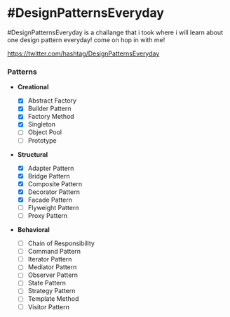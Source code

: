 # #DesignPatternsEveryday

#DesignPatternsEveryday is a challange that i took where i will learn about one design pattern everyday! come on hop in with me!

https://twitter.com/hashtag/DesignPatternsEveryday

### Patterns

- **Creational**

  - [x] Abstract Factory
  - [x] Builder Pattern
  - [x] Factory Method
  - [x] Singleton
  - [ ] Object Pool
  - [ ] Prototype

- **Structural**

  - [x] Adapter Pattern
  - [x] Bridge Pattern
  - [x] Composite Pattern
  - [x] Decorator Pattern
  - [x] Facade Pattern
  - [ ] Flyweight Pattern
  - [ ] Proxy Pattern

- **Behavioral**
  - [ ] Chain of Responsibility
  - [ ] Command Pattern
  - [ ] Iterator Pattern
  - [ ] Mediator Pattern
  - [ ] Observer Pattern
  - [ ] State Pattern
  - [ ] Strategy Pattern
  - [ ] Template Method
  - [ ] Visitor Pattern
